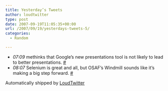 ```yaml
---
title: Yesterday’s Tweets
author: loudtwitter
type: post
date: 2007-09-19T11:05:35+00:00
url: /2007/09/19/yesterdays-tweets-5/
categories:
  - Random

---
```

  * _07:09_ methinks that Google&#8217;s new presentations tool is not likely to lead to better presentations. [#][1]
  * _08:07_ Selenium is great and all, but OSAF&#8217;s Windmill sounds like it&#8217;s making a big step forward. [#][2]

Automatically shipped by [LoudTwitter][3]

 [1]: http://twitter.com/dangoor/statuses/276452902
 [2]: http://twitter.com/dangoor/statuses/276550912
 [3]: http://www.loudtwitter.com